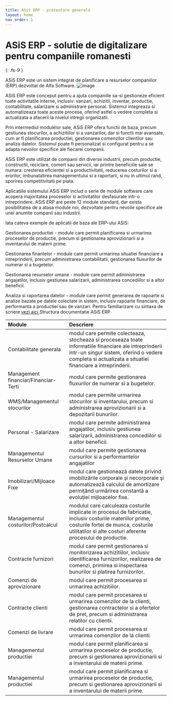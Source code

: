 ```yaml
---
title: ASiS ERP - prezentare generala
layout: home
nav_order: 1
---
```


# ASiS ERP - solutie de digitalizare pentru companiile romanesti
{: .fs-9 }

ASiS ERP este un sistem integrat de planificare a resurselor companiilor (ERP) dezvoltat de Alfa Software.
![image](https://user-images.githubusercontent.com/123550007/220093928-9e4e898d-42a0-47aa-9f7c-fe4f0c9a7f91.png)


ASiS ERP este conceput pentru a ajuta companiile sa-si gestioneze eficient toate activitatile interne, inclusiv: vanzari, achizitii, inventar, productie, contabilitate, salarizare si administrare personal. Sistemul integreaza si automatizeaza toate aceste procese, oferind astfel o vedere completa si actualizata a afacerii la nivelul intregii organizatii.

Prin intermediul modulelor sale, ASiS ERP ofera functii de baza, precum gestiunea stocurilor, a achizitiilor si a vanzarilor, dar si functii mai avansate, cum ar fi planificarea productiei, gestionarea comenzilor clientilor sau analiza datelor. Sistemul poate fi personalizat si configurat pentru a se adapta nevoilor specifice ale fiecarei companii.

ASiS ERP este utilizat de companii din diverse industrii, precum productie, constructii, reciclare, comert sau servicii, iar printre beneficiile sale se numara: cresterea eficientei si a productivitatii, reducerea costurilor si a erorilor, imbunatatirea managementului si a raportarii, si nu in ultimul rand, sporirea competitivitatii pe piata.

Aplicatiile sistemului ASiS ERP includ o serie de module software care acopera majoritatea proceselor si activitatilor desfasurate intr-o intreprindere. ASiS ERP are peste 12 module standard, dar exista posibilitatea de a atasa module noi, dezvoltate pentru nevoile specifice ale unei anumite companii sau industrii.

Iata cateva exemple de aplicatii de baza ale ERP-ului ASiS:

Gestionarea productiei - module care permit planificarea si urmarirea proceselor de productie, precum si gestionarea aprovizionarii si a inventarului de materii prime.

Gestionarea finantelor - module care permit urmarirea situatiei financiare a intreprinderii, precum administrarea contabilitatii, gestionarea fluxurilor de numerar si a bugetelor.

Gestionarea resurselor umane - module care permit administrarea angajatilor, inclusiv gestiunea salarizarii, administrarea concediilor si a altor beneficii.

Analiza si raportarea datelor - module care permit generarea de rapoarte si analize bazate pe datele colectate in sistem, inclusiv rapoarte financiare, de performanta a productiei sau de vanzari.
Pentru familiarizare cu sintaxa de scriere [vezi aici ](https://just-the-docs.github.io/just-the-docs/)
Structura documentatie ASiS ERP

<div class="code-example" markdown="1">

| <b>Module</b>                              | Descriere         |
|:-------------                              |:------------------|
| Contabilitate generala                     | modul care permite colecteaza, stocheaza si proceseaza toate informatiile financiare ale intreprinderii intr-un singur sistem, oferind o vedere completa si actualizata a situatiei financiare a intreprinderii. |
| Management financiar/Financiar-Terti       | modul care permite gestionarea fluxurilor de numerar si a bugetelor.|
| WMS/Managementul stocurilor                | modul care permite urmarirea stocurilor si inventarului, precum si administrarea aprovizionarii si a depozitarii bunurilor.      |
| Personal - Salarizare                      | modul care permite administrarea angajatilor, inclusiv gestiunea salarizarii, administrarea concediilor si a altor beneficii. | 
| Managementul Resurselor Umane              | modul care permite gestionarea cursurilor si a performantelor angajatilor | 
| Imobilizari/Mijloace Fixe                  | modul care gestionează datele privind imobilizările corporale şi necorporale şi automatizează calculul de amortizare permițând urmărirea constantă a evoluției mijloacelor fixe. | 
| Managementul costurilor/Postcalcul                      | modulul care calculeaza costurile implicate in procesul de fabricatie, inclusiv costurile materiilor prime, costurile fortei de munca, costurile utilitatilor si alte costuri aferente procesului de productie. | 
| Contracte furnizori                      | modul care permit gestionarea si monitorizarea achizitiilor, inclusiv identificarea furnizorilor, realizarea de comenzi, primirea si inspectarea bunurilor si platirea furnizorilor. | 
| Comenzi de aprovizionare                     | modul care permit procesarea si urmarirea achizitiilor.|
| Contracte clienti                      | modul care permit procesarea si urmarirea comenzilor de la clienti, gestionarea contractelor si a ofertelor de pret, precum si administrarea relatilor cu clientii. | 
| Comenzi de livrare                     | modul care permit procesarea si urmarirea comenzilor de la clienti. |
|Managementul productiei                     | modul care permit planificarea si urmarirea proceselor de productie, precum si gestionarea aprovizionarii si a inventarului de materii prime. | 
|Managementul productiei                     | modul care permit planificarea si urmarirea proceselor de productie, precum si gestionarea aprovizionarii si a inventarului de materii prime. | 
</div>


